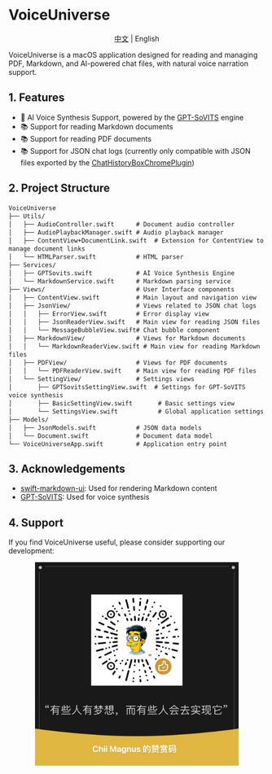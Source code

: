 # VoiceUniverse

<div align="center">
    <a href="README.md">中文</a> | <a>English</a>
</div>

VoiceUniverse is a macOS application designed for reading and managing PDF, Markdown, and AI-powered chat files, with natural voice narration support.

## 1. Features

- 🤖 AI Voice Synthesis Support, powered by the [GPT-SoVITS](https://github.com/RVC-Boss/GPT-SoVITS) engine
- 📚 Support for reading Markdown documents
- 📚 Support for reading PDF documents
- 📚 Support for JSON chat logs (currently only compatible with JSON files exported by the [ChatHistoryBoxChromePlugin](https://github.com/chiimagnus/ChatHistoryBoxChromePlugin))

## 2. Project Structure

```
VoiceUniverse
├── Utils/
│   ├── AudioController.swift      # Document audio controller
│   ├── AudioPlaybackManager.swift # Audio playback manager
│   ├── ContentView+DocumentLink.swift  # Extension for ContentView to manage document links
│   └── HTMLParser.swift           # HTML parser
├── Services/
│   ├── GPTSovits.swift            # AI Voice Synthesis Engine
│   └── MarkdownService.swift      # Markdown parsing service
├── Views/                         # User Interface components
│   ├── ContentView.swift          # Main layout and navigation view
│   ├── JsonView/                  # Views related to JSON chat logs
│   │   ├── ErrorView.swift        # Error display view
│   │   ├── JsonReaderView.swift   # Main view for reading JSON files
│   │   └── MessageBubbleView.swift# Chat bubble component
│   ├── MarkdownView/              # Views for Markdown documents
│   │   └── MarkdownReaderView.swift # Main view for reading Markdown files
│   ├── PDFView/                   # Views for PDF documents
│   │   └── PDFReaderView.swift    # Main view for reading PDF files
│   └── SettingView/               # Settings views
│       ├── GPTSovitsSettingView.swift  # Settings for GPT-SoVITS voice synthesis
│       ├── BasicSettingView.swift       # Basic settings view
│       └── SettingsView.swift           # Global application settings
├── Models/
│   ├── JsonModels.swift           # JSON data models
│   └── Document.swift             # Document data model
└── VoiceUniverseApp.swift         # Application entry point
```

## 3. Acknowledgements

- [swift-markdown-ui](https://github.com/gonzalezreal/swift-markdown-ui): Used for rendering Markdown content
- [GPT-SoVITS](https://github.com/RVC-Boss/GPT-SoVITS): Used for voice synthesis

## 4. Support

If you find VoiceUniverse useful, please consider supporting our development:

<div align="center">
  <img src="https://github.com/chiimagnus/logseq-AIsearch/blob/master/public/buymeacoffee.jpg" width="400">
</div>

